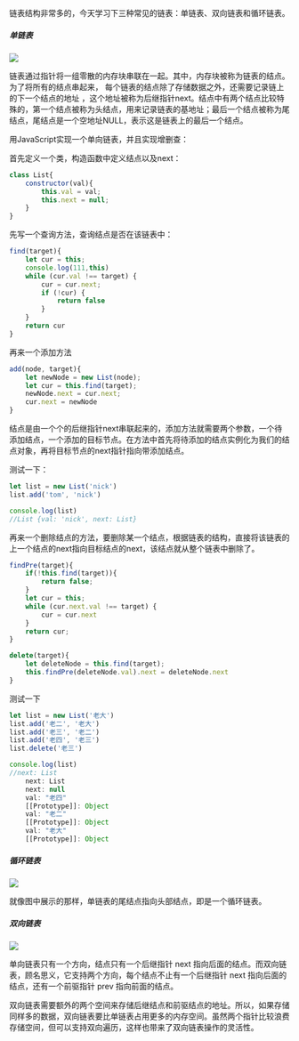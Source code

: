链表结构非常多的，今天学习下三种常见的链表：单链表、双向链表和循环链表。

##### 单链表

![](C:\Users\Thomas东\Desktop\blog\数据结构与算法\img\单链表.jfif)

链表通过指针将一组零散的内存块串联在一起。其中，内存块被称为链表的结点。为了将所有的结点串起来， 每个链表的结点除了存储数据之外，还需要记录链上的下一个结点的地址 ，这个地址被称为后继指针next。结点中有两个结点比较特殊的，第一个结点被称为头结点，用来记录链表的基地址；最后一个结点被称为尾结点，尾结点是一个空地址NULL，表示这是链表上的最后一个结点。

用JavaScript实现一个单向链表，并且实现增删查：

首先定义一个类，构造函数中定义结点以及next：

```javascript
class List{
	constructor(val){
		this.val = val;
    	this.next = null;
	}
}
```

先写一个查询方法，查询结点是否在该链表中：

```javascript
find(target){
	let cur = this;
	console.log(111,this)
    while (cur.val !== target) {
        cur = cur.next;
        if (!cur) {
            return false
        }
    }
    return cur
}
```

再来一个添加方法

```javascript
add(node, target){
	let newNode = new List(node);
    let cur = this.find(target);
    newNode.next = cur.next;
    cur.next = newNode
}
```

结点是由一个个的后继指针next串联起来的，添加方法就需要两个参数，一个待添加结点，一个添加的目标节点。在方法中首先将待添加的结点实例化为我们的结点对象，再将目标节点的next指针指向带添加结点。

测试一下：

```javascript
let list = new List('nick')
list.add('tom', 'nick')

console.log(list)
//List {val: 'nick', next: List}
```

再来一个删除结点的方法，要删除某一个结点，根据链表的结构，直接将该链表的上一个结点的next指向目标结点的next，该结点就从整个链表中删除了。

```javascript
findPre(target){
	if(!this.find(target)){
		return false;
	} 
	let cur = this;
    while (cur.next.val !== target) {
        cur = cur.next
    }
    return cur;
}

delete(target){
	let deleteNode = this.find(target);
    this.findPre(deleteNode.val).next = deleteNode.next
}
```

测试一下

```javascript
let list = new List('老大')
list.add('老二', '老大')
list.add('老三', '老二')
list.add('老四', '老三')
list.delete('老三')

console.log(list)
//next: List
    next: List
    next: null
    val: "老四"
    [[Prototype]]: Object
    val: "老二"
    [[Prototype]]: Object
    val: "老大"
    [[Prototype]]: Object
```



##### 循环链表

![](C:\Users\Thomas东\Desktop\blog\数据结构与算法\img\循环链表.jfif)

就像图中展示的那样，单链表的尾结点指向头部结点，即是一个循环链表。



##### 双向链表

![](C:\Users\Thomas东\Desktop\blog\数据结构与算法\img\双向链表.jfif)

单向链表只有一个方向，结点只有一个后继指针 next 指向后面的结点。而双向链表，顾名思义，它支持两个方向，每个结点不止有一个后继指针 next 指向后面的结点，还有一个前驱指针 prev 指向前面的结点。 

双向链表需要额外的两个空间来存储后继结点和前驱结点的地址。所以，如果存储同样多的数据，双向链表要比单链表占用更多的内存空间。虽然两个指针比较浪费存储空间，但可以支持双向遍历，这样也带来了双向链表操作的灵活性。 

